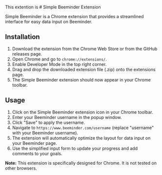 This extention is # Simple Beeminder Extension

Simple Beeminder is a Chrome extension that provides a streamlined interface for easy data input on Beeminder.

## Installation

1. Download the extension from the Chrome Web Store or from the GitHub releases page.
2. Open Chrome and go to `chrome://extensions/`.
3. Enable Developer Mode in the top right corner.
4. Drag and drop the downloaded extension file (.zip) onto the extensions page.
5. The Simple Beeminder extension should now appear in your Chrome toolbar.

## Usage

1. Click on the Simple Beeminder extension icon in your Chrome toolbar.
2. Enter your Beeminder username in the popup window.
3. Click "Save" to apply the username.
4. Navigate to `https://www.beeminder.com/username` (replace "username" with your Beeminder username).
5. The extension will automatically optimize the layout for data input on your Beeminder page.
6. Use the simplified input form to update your progress and add comments to your goals.

**Note:** This extension is specifically designed for Chrome. It is not tested on other browsers.
